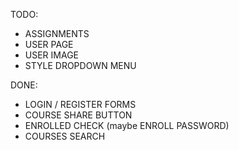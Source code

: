 TODO:
- ASSIGNMENTS
- USER PAGE
- USER IMAGE
- STYLE DROPDOWN MENU

DONE:
- LOGIN / REGISTER FORMS
- COURSE SHARE BUTTON
- ENROLLED CHECK (maybe ENROLL PASSWORD)
- COURSES SEARCH